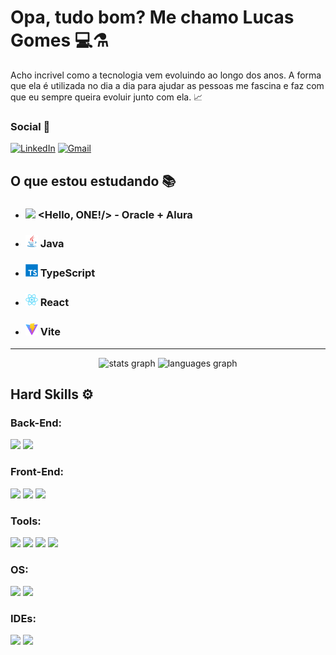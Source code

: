 # Opa, tudo bom? Me chamo Lucas Gomes 💻⚗️

Acho incrivel como a tecnologia vem evoluindo ao longo dos anos. A forma que ela é utilizada no dia a dia para ajudar as pessoas me fascina e faz com que eu sempre queira evoluir junto com ela. 📈

### Social 🚀

[![LinkedIn](https://img.shields.io/badge/LinkedIn-0077B5?style=for-the-badge&logo=linkedin&logoColor=white)](https://www.linkedin.com/in/lucashito/) 
[![Gmail](https://img.shields.io/badge/-Gmail-D14836?style=for-the-badge&logo=Gmail&logoColor=white)](mailto:devlukashito@gmail.com) 
## O que estou estudando 📚
- ### <div> <img height="20px" src="https://www.svgrepo.com/show/355152/oracle.svg"> <Hello, ONE!/> - Oracle + Alura </div>

- ### <div> <img height="20px" src="https://github.com/devicons/devicon/blob/master/icons%2Fjava%2Fjava-original.svg"> Java </div>

- ### <div> <img height="20px" src="https://github.com/devicons/devicon/blob/master/icons%2Ftypescript%2Ftypescript-original.svg"> TypeScript </div>

- ### <div> <img height="20px" src="https://github.com/devicons/devicon/blob/master/icons%2Freact%2Freact-original.svg"> React </div>

- ### <div> <img height="20px" src="https://github.com/devicons/devicon/blob/master/icons%2Fvitejs%2Fvitejs-original.svg"> Vite </div>
***

<div align="center">
  <img src="https://github-readme-stats.vercel.app/api?username=h1toh&hide_title=false&rank_icon=github&hide_rank=false&show_icons=true&include_all_commits=true&count_private=true&disable_animations=false&theme=blue_navy&locale=en&hide_border=false" height="160" alt="stats graph"  />
  <img src="https://github-readme-stats.vercel.app/api/top-langs?username=h1toh&locale=en&hide_title=false&layout=compact&card_width=320&langs_count=5&theme=blue_navy&hide_border=false&cache_seconds=1" height="160" alt="languages graph"  />
</div>

## Hard Skills ⚙
### Back-End:
<div>
  <img height="29px" src="https://img.shields.io/badge/python-3670A0?style=for-the-badge&logo=python&logoColor=ffdd54">
  <img height="29px" src="https://img.shields.io/badge/flask-%23000.svg?style=for-the-badge&logo=flask&logoColor=white">
</div>

### Front-End:
<div>
  <img height="29px" src="https://img.shields.io/badge/HTML5-E34F26?style=for-the-badge&logo=html5&logoColor=white">
  <img height="29px" src="https://img.shields.io/badge/CSS3-1572B6?style=for-the-badge&logo=css3&logoColor=white">
  <img height="29px" src="https://img.shields.io/badge/JavaScript-F7DF1E?style=for-the-badge&logo=javascript&logoColor=black">
</div>

### Tools:
<div>
  <img height="29px" src="https://img.shields.io/badge/GIT-E44C30?style=for-the-badge&logo=git&logoColor=white">
  <img height="29px" src="https://img.shields.io/badge/GitHub-100000?style=for-the-badge&logo=github&logoColor=white">
  <img height="29px" src="https://img.shields.io/badge/Postman-FF6C37.svg?style=for-the-badge&logo=Postman&logoColor=white">
  <img height="29px" src="https://img.shields.io/badge/Discord-7289DA?style=for-the-badge&logo=discord&logoColor=white">
</div>

### OS:
<div>
  <img height="29px" src="https://img.shields.io/badge/ArchLinux-35495E?style=for-the-badge&logo=archlinux&logoColor=2CA5E0">
  <img height="29px" src="https://img.shields.io/badge/Windows-294172?style=for-the-badge">
</div>

### IDEs: 
<div>
  <img height="25px" src="https://img.shields.io/badge/Vscode-007ACC?style=for-the-badge&logo=visual-studio-code&logoColor=white">
  <img height="25px" src="https://img.shields.io/badge/Eclipse-2C2255?style=for-the-badge&logo=eclipse&logoColor=white">
</div>
